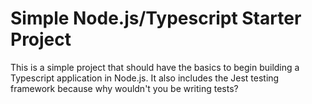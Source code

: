 # Simple Node.js/Typescript Starter Project

This is a simple project that should have the basics to begin building a Typescript application in Node.js. It also includes the Jest testing framework because why wouldn't you be writing tests?